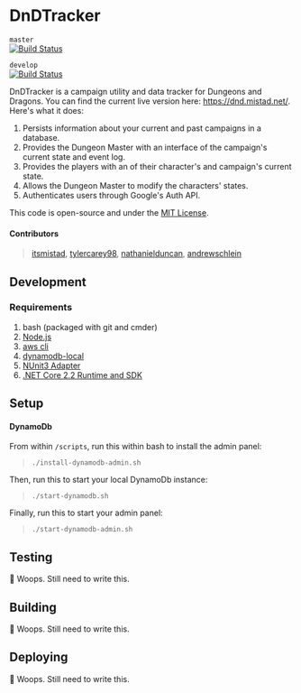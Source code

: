 DnDTracker
=====

`master`    
[![Build Status](https://travis-ci.org/itsmistad/DnDTracker.svg?branch=master)](https://travis-ci.org/itsmistad/DnDTracker) 

`develop`   
[![Build Status](https://travis-ci.org/itsmistad/DnDTracker.svg?branch=develop)](https://travis-ci.org/itsmistad/DnDTracker)

DnDTracker is a campaign utility and data tracker for Dungeons and Dragons. You can find the current live version here: https://dnd.mistad.net/. Here's what it does:

1. Persists information about your current and past campaigns in a database.
2. Provides the Dungeon Master with an interface of the campaign's current state and event log.
3. Provides the players with an of their character's and campaign's current state.
4. Allows the Dungeon Master to modify the characters' states.
5. Authenticates users through Google's Auth API.

This code is open-source and under the [MIT License](https://opensource.org/licenses/MIT).

#### Contributors
> [itsmistad](https://github.com/itsmistad/), [tylercarey98](https://github.com/TylerCarey98), [nathanielduncan](https://github.com/nathanielduncan), [andrewschlein](https://github.com/AndrewSchlein)

## Development
### Requirements

1. bash (packaged with git and cmder)
2. [Node.js](https://nodejs.org/en/download/)
3. [aws cli](https://aws.amazon.com/cli/)
4. [dynamodb-local](https://s3-us-west-2.amazonaws.com/dynamodb-local/dynamodb_local_latest.zip)
5. [NUnit3 Adapter](https://marketplace.visualstudio.com/items?itemName=NUnitDevelopers.NUnit3TestAdapter)
6. [.NET Core 2.2 Runtime and SDK](https://dotnet.microsoft.com/download)

## Setup

#### DynamoDb

From within `/scripts`, run this within bash to install the admin panel:
> `./install-dynamodb-admin.sh`

Then, run this to start your local DynamoDb instance:
> `./start-dynamodb.sh`

Finally, run this to start your admin panel:
> `./start-dynamodb-admin.sh`

## Testing

🤯 Woops. Still need to write this.

## Building

🤯 Woops. Still need to write this.

## Deploying

🤯 Woops. Still need to write this.